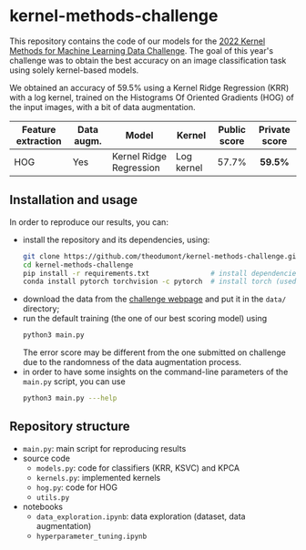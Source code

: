 # kernel-methods-challenge

This repository contains the code of our models for the [2022 Kernel Methods for Machine Learning Data Challenge](https://www.kaggle.com/c/mva-mash-kernel-methods-2021-2022). The goal of this year's challenge was to obtain the best accuracy on an image classification task using solely kernel-based models.

We obtained an accuracy of 59.5% using a Kernel Ridge Regression (KRR) with a log kernel, trained on the Histograms Of Oriented Gradients (HOG) of the input images, with a bit of data augmentation.


| Feature extraction | Data augm. | Model                   | Kernel     | Public score | Private score |
| ------------------ | ----------------- | ----------------------- | ---------- |:------------:|:-------------:|
| HOG                | Yes               | Kernel Ridge Regression | Log kernel |   57.7%      |   **59.5%**   |

## Installation and usage
In order to reproduce our results, you can:
- install the repository and its dependencies, using:
    ```bash
    git clone https://github.com/theodumont/kernel-methods-challenge.git  # clone the repo
    cd kernel-methods-challenge
    pip install -r requirements.txt               # install dependencies
    conda install pytorch torchvision -c pytorch  # install torch (used for data augmentation)
    ```
- download the data from the [challenge webpage](https://www.kaggle.com/c/mva-mash-kernel-methods-2021-2022) and put it in the `data/` directory;
- run the default training (the one of our best scoring model) using
    ```bash
    python3 main.py
    ```
    The error score may be different from the one submitted on challenge due to the randomness of the data augmentation process.
- in order to have some insights on the command-line parameters of the `main.py` script, you can use
    ```bash
    python3 main.py ---help
    ```

## Repository structure
- `main.py`: main script for reproducing results
- source code
    - `models.py`: code for classifiers (KRR, KSVC) and KPCA
    - `kernels.py`: implemented kernels
    - `hog.py`: code for HOG
    - `utils.py`
- notebooks
    - `data_exploration.ipynb`: data exploration (dataset, data augmentation)
    - `hyperparameter_tuning.ipynb`